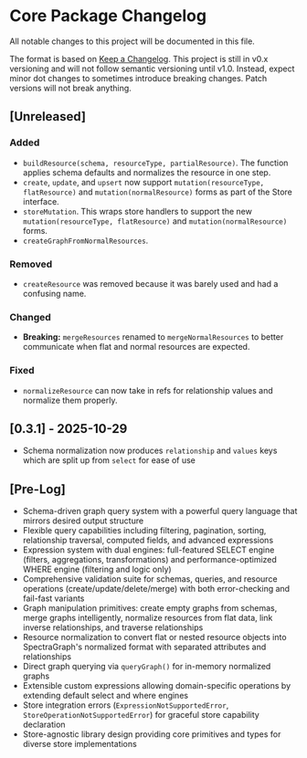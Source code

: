 # Core Package Changelog

All notable changes to this project will be documented in this file.

The format is based on [Keep a Changelog](https://keepachangelog.com/en/1.0.0/). This project is still in v0.x versioning and will not follow semantic versioning until v1.0. Instead, expect minor dot changes to sometimes introduce breaking changes. Patch versions will not break anything.

## [Unreleased]

### Added

- `buildResource(schema, resourceType, partialResource)`. The function applies schema defaults and normalizes the resource in one step.
- `create`, `update`, and `upsert` now support `mutation(resourceType, flatResource)` and `mutation(normalResource)` forms as part of the Store interface.
- `storeMutation`. This wraps store handlers to support the new `mutation(resourceType, flatResource)` and `mutation(normalResource)` forms.
- `createGraphFromNormalResources`.

### Removed

- `createResource` was removed because it was barely used and had a confusing name.

### Changed

- **Breaking:** `mergeResources` renamed to `mergeNormalResources` to better communicate when flat and normal resources are expected.

### Fixed

- `normalizeResource` can now take in refs for relationship values and normalize them properly.

## [0.3.1] - 2025-10-29

- Schema normalization now produces `relationship` and `values` keys which are split up from `select` for ease of use

## [Pre-Log]

- Schema-driven graph query system with a powerful query language that mirrors desired output structure
- Flexible query capabilities including filtering, pagination, sorting, relationship traversal, computed fields, and advanced expressions
- Expression system with dual engines: full-featured SELECT engine (filters, aggregations, transformations) and performance-optimized WHERE engine (filtering and logic only)
- Comprehensive validation suite for schemas, queries, and resource operations (create/update/delete/merge) with both error-checking and fail-fast variants
- Graph manipulation primitives: create empty graphs from schemas, merge graphs intelligently, normalize resources from flat data, link inverse relationships, and traverse relationships
- Resource normalization to convert flat or nested resource objects into SpectraGraph's normalized format with separated attributes and relationships
- Direct graph querying via `queryGraph()` for in-memory normalized graphs
- Extensible custom expressions allowing domain-specific operations by extending default select and where engines
- Store integration errors (`ExpressionNotSupportedError`, `StoreOperationNotSupportedError`) for graceful store capability declaration
- Store-agnostic library design providing core primitives and types for diverse store implementations

